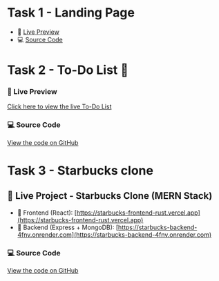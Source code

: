 # Task 1 - Landing Page

- 👀 [Live Preview](https://liveyana-r-d.github.io/task1-landing-page/)
- 💻 [Source Code](https://github.com/Liveyana-R-D/task1-landing-page/)

# Task 2 - To-Do List 📝

### 🔗 Live Preview
[Click here to view the live To-Do List](https://liveyana-r-d.github.io/task2-todo-list/)

### 💻 Source Code
[View the code on GitHub](https://github.com/Liveyana-R-D/task2-todo-list)

# Task 3 - Starbucks clone

## 🚀 Live Project - Starbucks Clone (MERN Stack)

- 🔗 Frontend (React): [https://starbucks-frontend-rust.vercel.app](https://starbucks-frontend-rust.vercel.app)
- 🔗 Backend (Express + MongoDB): [https://starbucks-backend-4fnv.onrender.com](https://starbucks-backend-4fnv.onrender.com)

### 💻 Source Code
[View the code on GitHub](https://github.com/Liveyana-R-D/task3-cloning-starbucks)
